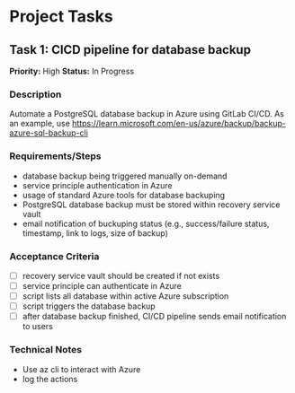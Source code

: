 # Project Tasks

## Task 1: CICD pipeline for database backup
**Priority:** High
**Status:** In Progress

### Description
Automate a PostgreSQL database backup in Azure using GitLab CI/CD. As an example, use https://learn.microsoft.com/en-us/azure/backup/backup-azure-sql-backup-cli

### Requirements/Steps
- database backup being triggered manually on-demand
- service principle authentication in Azure
- usage of standard Azure tools for database backuping
- PostgreSQL database backup must be stored within recovery service vault
- email notification of buckuping status (e.g., success/failure status, timestamp, link to logs, size of backup)

### Acceptance Criteria
- [ ] recovery service vault should be created if not exists
- [ ] service principle can authenticate in Azure
- [ ] script lists all database within active Azure subscription
- [ ] script triggers the database backup
- [ ] after database backup finished, CI/CD pipeline sends email notification to users

### Technical Notes
- Use az cli to interact with Azure
- log the actions